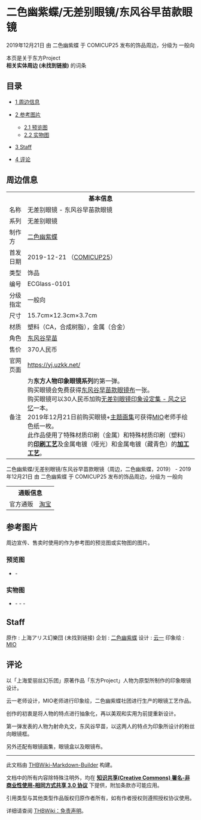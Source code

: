 # 二色幽紫蝶/无差别眼镜/东风谷早苗款眼镜

<!-- source html: G:\repos\THBWiki-Markdown-Builder\THBWikiMarkdown\Temp\main\a\ab\ns0%3A%E4%BA%8C%E8%89%B2%E5%B9%BD%E7%B4%AB%E8%9D%B6%2F%E6%97%A0%E5%B7%AE%E5%88%AB%E7%9C%BC%E9%95%9C%2F%E4%B8%9C%E9%A3%8E%E8%B0%B7%E6%97%A9%E8%8B%97%E6%AC%BE%E7%9C%BC%E9%95%9C.html -->

2019年12月21日 由 二色幽紫蝶 于 COMICUP25 发布的饰品周边，分级为 一般向

本页是关于东方Project  
 **相关实体周边 (未找到链接)** 的词条
## 目录

- [1 周边信息](#周边信息)
- [2 参考图片](#参考图片)

  - [2.1 预览图](#预览图)
  - [2.2 实物图](#实物图)



- [3 Staff](#Staff)
- [4 评论](#评论)




## 周边信息

<table><tbody><tr><th colspan="2">基本信息</th></tr><tr><td class="label">名称</td><td> 无差别眼镜 - 东风谷早苗款眼镜 </td></tr><tr><td class="label">系列</td><td> 无差别眼镜 </td></tr><tr><td class="label">制作方</td><td><a href="./二色幽紫蝶.md" title="二色幽紫蝶">二色幽紫蝶</a></td></tr><tr><td class="label">首发日期</td><td>2019-12-21&#160;（<a href="/展会作品列表?e=COMICUP%2325">COMICUP25</a>）</td></tr><tr><td class="label">类型</td><td>饰品</td></tr><tr><td class="label">编号</td><td>ECGlass-0101</td></tr><tr><td class="label">分级指定</td><td>一般向</td></tr><tr><td class="label">尺寸</td><td>15.7cm×12.3cm×3.7cm</td></tr><tr><td class="label">材质</td><td>塑料（CA，合成树脂），金属（合金）</td></tr><tr><td class="label">角色</td><td><a href="./东风谷早苗.md" title="东风谷早苗">东风谷早苗</a></td></tr><tr><td class="label">售价</td><td>370人民币</td></tr>
<tr><td class="label">官网页面</td><td><a rel="nofollow" class="external free" href="https://yj.uzkk.net/">https://yj.uzkk.net/</a></td></tr><tr><td class="label">备注</td><td>为<b>东方人物印象眼镜系列</b>的第一弹。<br>购买眼镜会免费获得<a href="/%E4%BA%8C%E8%89%B2%E5%B9%BD%E7%B4%AB%E8%9D%B6/%E6%97%A0%E5%B7%AE%E5%88%AB%E7%9C%BC%E9%95%9C/%E6%97%A0%E5%B7%AE%E5%88%AB%E7%9C%BC%E9%95%9C_-_%E4%B8%9C%E9%A3%8E%E8%B0%B7%E6%97%A9%E8%8B%97%E6%AC%BE%E7%9C%BC%E9%95%9C%E5%B8%83" class="mw-redirect" title="二色幽紫蝶/无差别眼镜/无差别眼镜 - 东风谷早苗款眼镜布">东风谷早苗款眼镜布</a>一张。<br>购买眼镜可以30人民币加购<a href="./无差别眼镜印象设定集_-_风之记忆.md" title="无差别眼镜印象设定集 - 风之记忆">无差别眼镜印象设定集 - 风之记忆</a>一本。<br>2019年12月21日前购买眼镜+<a href="./无差别眼镜印象设定集_-_风之记忆.md" title="无差别眼镜印象设定集 - 风之记忆">主题画集</a>可获得<a href="./MIO.md" title="MIO">MIO</a>老师手绘色纸一枚。<br>
此作品使用了特殊材质印刷（金属）和特殊材质印刷（塑料）的<b><a href="/index.php?title=%E5%8D%B0%E5%88%B7%E5%B7%A5%E8%89%BA&amp;action=edit&amp;redlink=1" class="new" title="印刷工艺（页面不存在）">印刷工艺</a></b>及金属电镀（哑光）和金属电镀（藏青色）的<b><a href="/index.php?title=%E5%8A%A0%E5%B7%A5%E5%B7%A5%E8%89%BA&amp;action=edit&amp;redlink=1" class="new" title="加工工艺（页面不存在）">加工工艺</a></b>。</td></tr></tbody></table>

二色幽紫蝶/无差别眼镜/东风谷早苗款眼镜（周边，二色幽紫蝶，2019） - 2019年12月21日 由 二色幽紫蝶 于 COMICUP25 发布的饰品周边，分级为 一般向

<table><tbody><tr><th colspan="3">通贩信息</th></tr><tr><td class="label">官方通贩</td><td colspan="2"><a rel="nofollow" class="external text" href="https://item.taobao.com/item.htm?id=607840819536">淘宝</a></td></tr></tbody></table>


## 参考图片
  
周边宣传、售卖时使用的作为参考图的预览图或实物图的图片。
  

### 预览图
- [](./文件-二色幽紫蝶／无差别眼镜／东风谷早苗款眼镜预览图1.jpg.md)- [](./文件-二色幽紫蝶／无差别眼镜／东风谷早苗款眼镜预览图2.jpg.md)

### 实物图
- [](./文件-二色幽紫蝶／无差别眼镜／东风谷早苗款眼镜实物图1.jpg.md)- [](./文件-二色幽紫蝶／无差别眼镜／东风谷早苗款眼镜实物图2.jpg.md)- [](./文件-二色幽紫蝶／无差别眼镜／东风谷早苗款眼镜实物图3.jpg.md)- [](./文件-二色幽紫蝶／无差别眼镜／东风谷早苗款眼镜实物图4.jpg.md)

## Staff
原作
: 上海アリス幻樂団 (未找到链接)
企划
: [二色幽紫蝶](./二色幽紫蝶.md)
设计
: [云一](./云一.md)
印象绘
: [MIO](./MIO.md)

## 评论

  
以「上海爱丽丝幻乐团」原著作品「东方Project」人物为原型所制作的印象眼镜设计。  

云一老师设计，MIO老师进行印象绘，二色幽紫蝶社团进行生产的眼镜工艺作品。  

创作的初衷是将人物的特点进行抽象化，再以美观和实用为前提重新设计。  

第一弹发表的人物为射命丸文，东风谷早苗，以这两人的特点为印象所设计的粉丝向眼镜框。  

另外还配有眼镜画集，眼镜盒以及眼镜布。
  






---

此文档由 [THBWiki-Markdown-Builder](https://github.com/Delsin-Yu/THBWiki-Markdown-Builder) 构建。

文档中的所有内容除特殊注明外，均在 [**知识共享(Creative Commons) 署名-非商业性使用-相同方式共享 3.0 协议**](https://creativecommons.org/licenses/by-sa/3.0/deed.zh-hans) 下提供，附加条款亦可能应用。

引用类型与其他类型作品版权归原作者所有，如有作者授权则遵照授权协议使用。

详细请查阅 [THBWiki：免责声明](https://thbwiki.cc/THBWiki:%E5%85%8D%E8%B4%A3%E5%A3%B0%E6%98%8E)。

